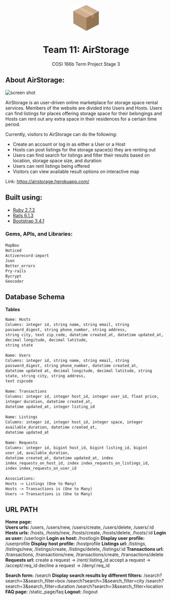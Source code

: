 <!-- PROJECT LOGO -->
<p align="center">
  <a href="https://github.com/Mikeq0621/COSI166_team11">
    <img src="AirStorageIcon.png" alt="Logo" width="80" height="80">
  </a>
  <h1 align="center">Team 11: AirStorage</h1>
  <p align="center">
    COSI 166b Term Project Stage 3
    <br/>
  </p>
</p>

<!-- ABOUT AIRSTORAGE -->
## About AirStorage: 

![screen shot](Home.png)

AirStorage is an user-driven online marketplace for storage space rental services. Members of the website are divided into Users and Hosts. Users can 
find listings for places offering storage space for their belongings and Hosts can rent out any extra space in their residences for a certain time period. 

Currently, visitors to AirStorage can do the following:
* Create an account or log in as either a User or a Host
* Hosts can post listings for the storage space(s) they are renting out
* Users can find search for listings and filter their results based on location, storage space size, and duration
* Users can rent listings being offered
* Visitors can view available result options on interactive map

Link: https://airstorage.herokuapp.com/

<!-- BUILT USING -->
## Built using: 
* [Ruby 2.7.2](https://www.ruby-lang.org/en/downloads/)
* [Rails 6.1.3](https://rubyonrails.org)
* [Bootstrap 3.4.1](https://getbootstrap.com)

### Gems, APIs, and Libraries:
    MapBox
    Noticed
    Activerecord-import
    Json
    Better_errors
    Pry-rails
    Bycrypt
    Geocoder

<!-- DATABASE SCHEMA -->
## Database Schema

<b> Tables </b>
    
    Name: Hosts 
    Columns: integer id, string name, string email, string password_digest, string phone_number, string address, 
    string city, text zip_code, datetime created_at, datetime updated_at, decimal longitude, decimal latitude, 
    string state

    Name: Users 
    Columns: integer id, string name, string email, string password_digest, string phone_number, datetime created_at,
    datetime updated at, decimal longitude, decimal latitude, string state, string city, string address,
    text zipcode

    Name: Transactions
    Columns: integer id, integer host_id, integer user_id, float price, integer duration, datetime created_at,
    datetime updated_at, integer listing_id

    Name: Listings
    Columns: integer id, integer host_id, integer space, integer available_duration, datetime created_at,
    datetime updated_at
    
    Name: Requests
    Columns: integer id, bigint host_id, bigint listing_id, bigint user_id, available_duration,
    datetime created_at, datetime updated_at, index index_requests_on_host_id, index index_requests_on_listings_id,
    index index_requests_on_user_id

    Associations:
    Hosts -> Listings (One to Many)
    Hosts -> Transactions is (One to Many)
    Users -> Transactions is (One to Many)

<!-- URL PATH-->
## URL PATH
<b>Home page:</b>    
<b>Users urls:</b> /users, /users/new, /users/create, /users/delete, /users/:id
<b>Hosts urls:</b> /hosts, /hosts/new, /hosts/create, /hosts/delete, /hosts/:id
<b>Login as user:</b> /userlogin
<b>Login as host:</b> /hostlogin
<b>Display user profile:</b> /userprofile
<b>Display host profile:</b> /hostprofile
<b>Listings url:</b> /listings, /listings/new, /listings/create, /listings/delete, /listings/:id
<b>Transactions url:</b> /transactions, /transactions/new, /transactions/create, /transactions/delete
<b>Requests url:</b> 
       create a request -> /rent/:listing_id
		   accept a request -> /accept/:req_id
		   decline a request -> /deny/:req_id
		   
<b>Search form:</b> /search
<b>Display search results by different filters:</b> /search?search=3&search_filter=box
/search?search=3&search_filter=city
/search?search=3&search_filter=duration
/search?search=3&search_filter=location
<b>FAQ page:</b> /static_page/faq
<b>Logout:</b> /logout

